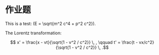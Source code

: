 # 作业题


This is a test:  \(E = \sqrt{m^2 c^4 + p^2 c^2}\).

The Lorentz transformation:
```math
  x' = \frac{x - vt}{\sqrt{1 - v^2 / c^2}}
  \, , \qquad
  t' = \frac{t - vx/c^2}{\sqrt{1 - v^2 / c^2}}
  \, .
```
